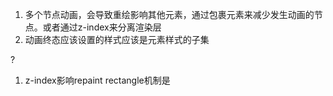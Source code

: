 1. 多个节点动画，会导致重绘影响其他元素，通过包裹元素来减少发生动画的节点。或者通过z-index来分离渲染层
2. 动画终态应该设置的样式应该是元素样式的子集

?
1. z-index影响repaint rectangle机制是